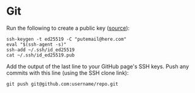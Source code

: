 # Git

Run the following to create a public key ([source](https://docs.github.com/en/authentication/connecting-to-github-with-ssh/generating-a-new-ssh-key-and-adding-it-to-the-ssh-agent)):

```
ssh-keygen -t ed25519 -C "putemail@here.com"
eval "$(ssh-agent -s)"
ssh-add ~/.ssh/id_ed25519
cat ~/.ssh/id_ed25519.pub
```

Add the output of the last line to your GitHub page's SSH keys. Push any commits with this line (using the SSH clone link):

```
git push git@github.com:username/repo.git
```

